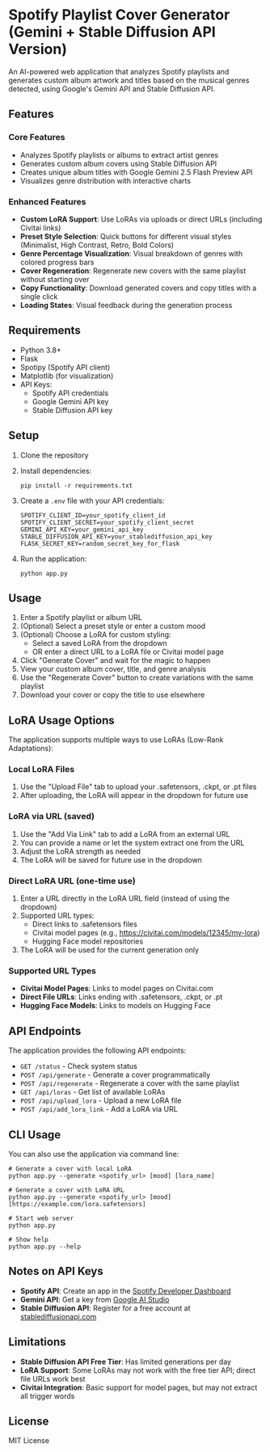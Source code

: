 # Spotify Playlist Cover Generator (Gemini + Stable Diffusion API Version)

An AI-powered web application that analyzes Spotify playlists and generates custom album artwork and titles based on the musical genres detected, using Google's Gemini API and Stable Diffusion API.

## Features

### Core Features
- Analyzes Spotify playlists or albums to extract artist genres
- Generates custom album covers using Stable Diffusion API
- Creates unique album titles with Google Gemini 2.5 Flash Preview API
- Visualizes genre distribution with interactive charts

### Enhanced Features
- **Custom LoRA Support**: Use LoRAs via uploads or direct URLs (including Civitai links)
- **Preset Style Selection**: Quick buttons for different visual styles (Minimalist, High Contrast, Retro, Bold Colors)
- **Genre Percentage Visualization**: Visual breakdown of genres with colored progress bars
- **Cover Regeneration**: Regenerate new covers with the same playlist without starting over
- **Copy Functionality**: Download generated covers and copy titles with a single click
- **Loading States**: Visual feedback during the generation process

## Requirements
- Python 3.8+
- Flask
- Spotipy (Spotify API client)
- Matplotlib (for visualization)
- API Keys:
  - Spotify API credentials
  - Google Gemini API key
  - Stable Diffusion API key

## Setup

1. Clone the repository
2. Install dependencies:
   ```
   pip install -r requirements.txt
   ```

3. Create a `.env` file with your API credentials:
   ```
   SPOTIFY_CLIENT_ID=your_spotify_client_id
   SPOTIFY_CLIENT_SECRET=your_spotify_client_secret
   GEMINI_API_KEY=your_gemini_api_key
   STABLE_DIFFUSION_API_KEY=your_stablediffusion_api_key
   FLASK_SECRET_KEY=random_secret_key_for_flask
   ```

4. Run the application:
   ```
   python app.py
   ```

## Usage

1. Enter a Spotify playlist or album URL
2. (Optional) Select a preset style or enter a custom mood
3. (Optional) Choose a LoRA for custom styling:
   - Select a saved LoRA from the dropdown
   - OR enter a direct URL to a LoRA file or Civitai model page
4. Click "Generate Cover" and wait for the magic to happen
5. View your custom album cover, title, and genre analysis
6. Use the "Regenerate Cover" button to create variations with the same playlist
7. Download your cover or copy the title to use elsewhere

## LoRA Usage Options

The application supports multiple ways to use LoRAs (Low-Rank Adaptations):

### Local LoRA Files
1. Use the "Upload File" tab to upload your .safetensors, .ckpt, or .pt files
2. After uploading, the LoRA will appear in the dropdown for future use

### LoRA via URL (saved)
1. Use the "Add Via Link" tab to add a LoRA from an external URL
2. You can provide a name or let the system extract one from the URL
3. Adjust the LoRA strength as needed
4. The LoRA will be saved for future use in the dropdown

### Direct LoRA URL (one-time use)
1. Enter a URL directly in the LoRA URL field (instead of using the dropdown)
2. Supported URL types:
   - Direct links to .safetensors files
   - Civitai model pages (e.g., https://civitai.com/models/12345/my-lora)
   - Hugging Face model repositories
3. The LoRA will be used for the current generation only

### Supported URL Types
- **Civitai Model Pages**: Links to model pages on Civitai.com
- **Direct File URLs**: Links ending with .safetensors, .ckpt, or .pt
- **Hugging Face Models**: Links to models on Hugging Face

## API Endpoints

The application provides the following API endpoints:

- `GET /status` - Check system status
- `POST /api/generate` - Generate a cover programmatically
- `POST /api/regenerate` - Regenerate a cover with the same playlist
- `GET /api/loras` - Get list of available LoRAs
- `POST /api/upload_lora` - Upload a new LoRA file
- `POST /api/add_lora_link` - Add a LoRA via URL

## CLI Usage

You can also use the application via command line:

```
# Generate a cover with local LoRA
python app.py --generate <spotify_url> [mood] [lora_name]

# Generate a cover with LoRA URL
python app.py --generate <spotify_url> [mood] [https://example.com/lora.safetensors]

# Start web server
python app.py

# Show help
python app.py --help
```

## Notes on API Keys

- **Spotify API**: Create an app in the [Spotify Developer Dashboard](https://developer.spotify.com/dashboard/applications)
- **Gemini API**: Get a key from [Google AI Studio](https://makersuite.google.com/app/apikey)
- **Stable Diffusion API**: Register for a free account at [stablediffusionapi.com](https://stablediffusionapi.com/)

## Limitations

- **Stable Diffusion API Free Tier**: Has limited generations per day
- **LoRA Support**: Some LoRAs may not work with the free tier API; direct file URLs work best
- **Civitai Integration**: Basic support for model pages, but may not extract all trigger words

## License
MIT License

<!-- Project overview and setup instructions will be detailed here. -->
